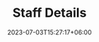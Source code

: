 ---
title: "Staff Details"
type : "teacher"
date: 2023-07-03T15:27:17+06:00
draft: false
# page title background image
bg_image: "images/banner/vardhaman2.png"
# meta description
description: "**A curated team of experts woring at CDC Department of Vardhaman College of Engineering**"
---